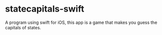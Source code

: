 # statecapitals-swift
A program using swift for iOS, this app is a game that makes you guess the capitals of states. 
